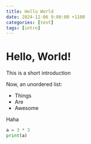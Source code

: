 ```yaml
---
title: Hello World
date: 2024-12-06 9:00:00 +1100
categories: [test]
tags: [intro]
---
```


# Hello, World!

This is a short introduction


Now, an unordered list:

* Things
* Are
* Awesome

Haha

```python
a = 3 * 3
print(a)
```

